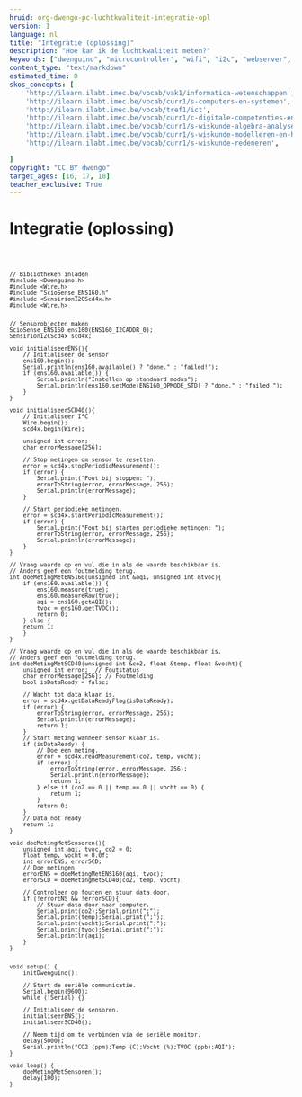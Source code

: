 ```yaml
---
hruid: org-dwengo-pc-luchtkwaliteit-integratie-opl
version: 1
language: nl
title: "Integratie (oplossing)"
description: "Hoe kan ik de luchtkwaliteit meten?"
keywords: ["dwenguino", "microcontroller", "wifi", "i2c", "webserver", "internet", "co2", "luchtkwaliteit"]
content_type: "text/markdown"
estimated_time: 8
skos_concepts: [
    'http://ilearn.ilabt.imec.be/vocab/vak1/informatica-wetenschappen', 
    'http://ilearn.ilabt.imec.be/vocab/curr1/s-computers-en-systemen',
    'http://ilearn.ilabt.imec.be/vocab/tref1/ict',
    'http://ilearn.ilabt.imec.be/vocab/curr1/c-digitale-competenties-en-mediawijsheid',
    'http://ilearn.ilabt.imec.be/vocab/curr1/s-wiskunde-algebra-analyse',
    'http://ilearn.ilabt.imec.be/vocab/curr1/s-wiskunde-modelleren-en-heuristiek',
    'http://ilearn.ilabt.imec.be/vocab/curr1/s-wiskunde-redeneren',

]
copyright: "CC BY dwengo"
target_ages: [16, 17, 18]
teacher_exclusive: True
---
```


# Integratie (oplossing)

<div class="dwengo-content dwengo-code-simulator">
    <pre>
<code class="language-cpp" data-filename="integratie_luchtkwaliteit.cpp">

    // Bibliotheken inladen
    #include <Dwenguino.h>
    #include <Wire.h>
    #include "ScioSense_ENS160.h"
    #include <SensirionI2CScd4x.h>
    #include <Wire.h>


    // Sensorobjecten maken
    ScioSense_ENS160 ens160(ENS160_I2CADDR_0);
    SensirionI2CScd4x scd4x;

    void initialiseerENS(){
        // Initialiseer de sensor
        ens160.begin();
        Serial.println(ens160.available() ? "done." : "failed!");
        if (ens160.available()) {
            Serial.println("Instellen op standaard modus");
            Serial.println(ens160.setMode(ENS160_OPMODE_STD) ? "done." : "failed!");
        }
    }

    void initialiseerSCD40(){
        // Initialiseer I²C
        Wire.begin();
        scd4x.begin(Wire);

        unsigned int error;
        char errorMessage[256];

        // Stop metingen om sensor te resetten.
        error = scd4x.stopPeriodicMeasurement();
        if (error) {
            Serial.print("Fout bij stoppen: ");
            errorToString(error, errorMessage, 256);
            Serial.println(errorMessage);
        }

        // Start periodieke metingen.
        error = scd4x.startPeriodicMeasurement();
        if (error) {
            Serial.print("Fout bij starten periodieke metingen: ");
            errorToString(error, errorMessage, 256);
            Serial.println(errorMessage);
        }
    }

    // Vraag waarde op en vul die in als de waarde beschikbaar is.
    // Anders geef een foutmelding terug.
    int doeMetingMetENS160(unsigned int &aqi, unsigned int &tvoc){
        if (ens160.available()) {
            ens160.measure(true);
            ens160.measureRaw(true);
            aqi = ens160.getAQI();
            tvoc = ens160.getTVOC();
            return 0;
        } else {
        return 1;
        }
    }

    // Vraag waarde op en vul die in als de waarde beschikbaar is.
    // Anders geef een foutmelding terug.
    int doeMetingMetSCD40(unsigned int &co2, float &temp, float &vocht){
        unsigned int error;  // Foutstatus
        char errorMessage[256]; // Foutmelding
        bool isDataReady = false;

        // Wacht tot data klaar is.
        error = scd4x.getDataReadyFlag(isDataReady);
        if (error) {
            errorToString(error, errorMessage, 256);
            Serial.println(errorMessage);
            return 1;
        }
        // Start meting wanneer sensor klaar is.
        if (isDataReady) {
            // Doe een meting.
            error = scd4x.readMeasurement(co2, temp, vocht);
            if (error) {
                errorToString(error, errorMessage, 256);
                Serial.println(errorMessage);
                return 1;
            } else if (co2 == 0 || temp == 0 || vocht == 0) {
                return 1;
            } 
            return 0;
        }
        // Data not ready
        return 1;
    }

    void doeMetingMetSensoren(){
        unsigned int aqi, tvoc, co2 = 0;
        float temp, vocht = 0.0f;
        int errorENS, errorSCD;
        // Doe metingen
        errorENS = doeMetingMetENS160(aqi, tvoc);
        errorSCD = doeMetingMetSCD40(co2, temp, vocht);

        // Controleer op fouten en stuur data door.
        if (!errorENS && !errorSCD){
            // Stuur data door naar computer.
            Serial.print(co2);Serial.print(";");
            Serial.print(temp);Serial.print(";");
            Serial.print(vocht);Serial.print(";");
            Serial.print(tvoc);Serial.print(";");
            Serial.println(aqi);
        }  
    }


    void setup() {
        initDwenguino();

        // Start de seriële communicatie.
        Serial.begin(9600);
        while (!Serial) {}

        // Initialiseer de sensoren.
        initialiseerENS();
        initialiseerSCD40();    

        // Neem tijd om te verbinden via de seriële monitor.
        delay(5000);
        Serial.println("CO2 (ppm);Temp (C);Vocht (%);TVOC (ppb);AQI");
    }

    void loop() {
        doeMetingMetSensoren();
        delay(100);
    }

</code>
    </pre>
</div>